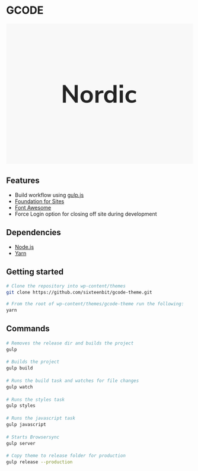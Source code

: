 # GCODE

![GCODE](screenshot.png)

## Features

- Build workflow using [gulp.js](https://gulpjs.com/)
- [Foundation for Sites](https://get.foundation/sites/docs/)
- [Font Awesome](https://fontawesome.com/)
- Force Login option for closing off site during development

## Dependencies
- [Node.js](https://nodejs.org/en/)
- [Yarn](https://yarnpkg.com/)

## Getting started

```bash
# Clone the repository into wp-content/themes
git clone https://github.com/sixteenbit/gcode-theme.git
```

```bash
# From the root of wp-content/themes/gcode-theme run the following:
yarn
```

## Commands

```bash
# Removes the release dir and builds the project
gulp

# Builds the project
gulp build

# Runs the build task and watches for file changes
gulp watch

# Runs the styles task
gulp styles

# Runs the javascript task
gulp javascript

# Starts Browsersync
gulp server

# Copy theme to release folder for production
gulp release --production
```
